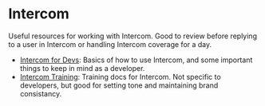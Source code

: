 # Intercom

Useful resources for working with Intercom.  Good to review before replying to a user in Intercom or handling Intercom coverage for a day.

- [Intercom for Devs](https://docs.google.com/presentation/d/13i4zNDsKDJOr6k9flEH51R-i5tFBABcLjsuvxzjZ6cw/edit?usp=sharing):
Basics of how to use Intercom, and some important things to keep in mind as a developer.
- [Intercom Training](https://docs.google.com/document/d/1kEKMpIrPYNPdVMxL3jC0nowO_yhPEeRE18I06E0JDeg/edit?usp=sharing):
Training docs for Intercom.  Not specific to developers, but good for setting tone and maintaining brand consistancy.
